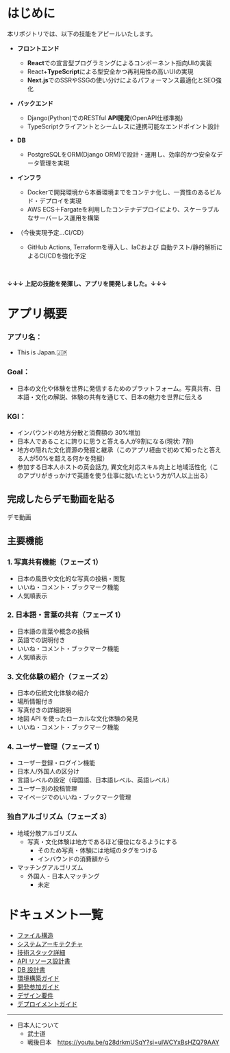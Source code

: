 # はじめに
本リポジトリでは、以下の技能をアピールいたします。
- **フロントエンド**
  - **React**での宣言型プログラミングによるコンポーネント指向UIの実装
  - React+**TypeScript**による型安全かつ再利用性の高いUIの実現
  - **Next.js**でのSSRやSSGの使い分けによるパフォーマンス最適化とSEO強化

- **バックエンド**
  - Django(Python)でのRESTful **API開発**(OpenAPI仕様準拠)
  - TypeScriptクライアントとシームレスに連携可能なエンドポイント設計

- **DB**
  - PostgreSQLをORM(Django ORM)で設計・運用し、効率的かつ安全なデータ管理を実現

- **インフラ**
  - Dockerで開発環境から本番環境までをコンテナ化し、一貫性のあるビルド・デプロイを実現
  - AWS ECS＋Fargateを利用したコンテナデプロイにより、スケーラブルなサーバーレス運用を構築
- （今後実現予定...CI/CD）
  - GitHub Actions, Terraformを導入し、IaCおよび 自動テスト/静的解析によるCI/CDを強化予定

<br>

**↓↓↓ 上記の技能を発揮し、アプリを開発しました。↓↓↓**

# アプリ概要

### アプリ名：
- This is Japan.🇯🇵
  
### Goal：
- 日本の文化や体験を世界に発信するためのプラットフォーム。写真共有、日本語・文化の解説、体験の共有を通じて、日本の魅力を世界に伝える <br>

### KGI：
- インバウンドの地方分散と消費額の 30%増加
- 日本人であることに誇りに思うと答える人が9割になる(現状: 7割)
- 地方の隠れた文化資源の発掘と継承（このアプリ経由で初めて知ったと答える人が50%を超える何かを発掘）
- 参加する日本人ホストの英会話力, 異文化対応スキル向上と地域活性化（このアプリがきっかけで英語を使う仕事に就いたという方が1人以上出る）

## 完成したらデモ動画を貼る
デモ動画

## 主要機能

### 1. 写真共有機能（フェーズ 1）

- 日本の風景や文化的な写真の投稿・閲覧
- いいね・コメント・ブックマーク機能
- 人気順表示

### 2. 日本語・言葉の共有（フェーズ 1）

- 日本語の言葉や概念の投稿
- 英語での説明付き
- いいね・コメント・ブックマーク機能
- 人気順表示

### 3. 文化体験の紹介（フェーズ 2）

- 日本の伝統文化体験の紹介
- 場所情報付き
- 写真付きの詳細説明
- 地図 API を使ったローカルな文化体験の発見
- いいね・コメント・ブックマーク機能

### 4. ユーザー管理（フェーズ 1）

- ユーザー登録・ログイン機能
- 日本人/外国人の区分け
- 言語レベルの設定（母国語、日本語レベル、英語レベル）
- ユーザー別の投稿管理
- マイページでのいいね・ブックマーク管理

### 独自アルゴリズム（フェーズ 3）

- 地域分散アルゴリズム
  - 写真・文化体験は地方であるほど優位になるようにする
    - そのため写真・体験には地域のタグをつける
    - インバウンドの消費額から
- マッチングアルゴリズム
  - 外国人 - 日本人マッチング
    - 未定


# ドキュメント一覧
- [ファイル構造](https://github.com/hirokishimizu39/ThisIsJapan2/blob/main/docs/architecture/file-structure.md)
- [システムアーキテクチャ](https://github.com/hirokishimizu39/ThisIsJapan2/blob/main/docs/architecture/system-architecture.md)
- [技術スタック詳細](docs/architecture/technology-stack.md)
- [API リソース設計書](docs/api/api-specification.md)
- [DB 設計書](docs/database/database-design.md)
- [環境構築ガイド](docs/SETUP.md)
- [開発参加ガイド](docs/CONTRIBUTING.md)
- [デザイン要件](https://github.com/hirokishimizu39/ThisIsJapan2/blob/feature/photo/docs/design/design.md)
- [デプロイメントガイド](docs/deployment/deployment-guide.md)


---
- 日本人について
  - 武士道
  - 戦後日本　https://youtu.be/q28drkmUSqY?si=ulWCYxBsHZQ79AAY
